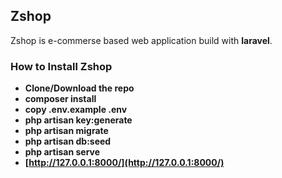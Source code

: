 
## Zshop 

Zshop is e-commerse based web application build with **laravel**.
### How to Install Zshop 

- **Clone/Download the repo**
- **composer install**
- **copy .env.example .env**
- **php artisan key:generate**
- **php artisan migrate**
- **php artisan db:seed**
- **php artisan serve**
- **[http://127.0.0.1:8000/](http://127.0.0.1:8000/)**


